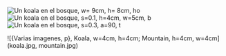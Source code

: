 ![Un koala en el bosque, w= 9cm, h= 8cm, ho](koala.jpg)
![Un koala en el bosque, s=0.1, h=4cm, w=5cm, b](koala.jpg)
![Un koala en el bosque, s=0.3, a=90, t](koala.jpg)

![{Varias imagenes, p}, Koala, w=4cm, h=4cm; Mountain, h=4cm, w=4cm](koala.jpg, mountain.jpg)